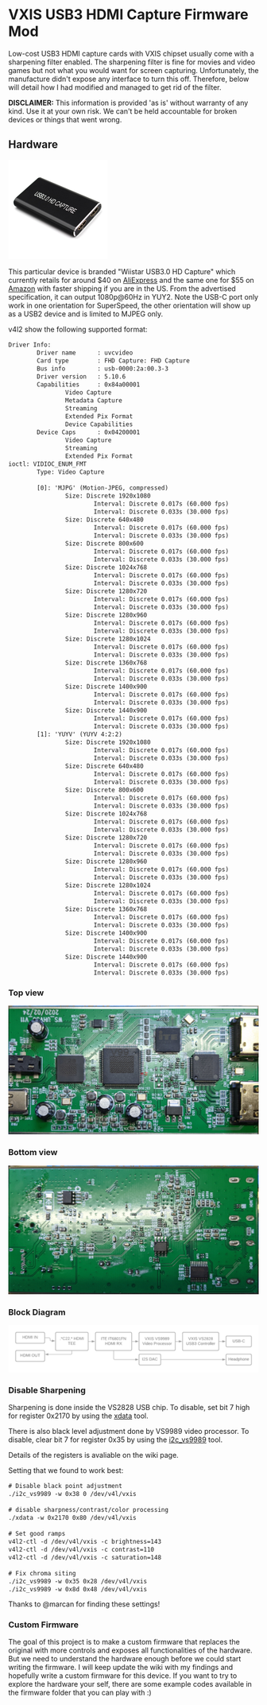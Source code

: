 # VXIS USB3 HDMI Capture Firmware Mod

Low-cost USB3 HDMI capture cards with VXIS chipset usually come with a sharpening filter enabled. The sharpening filter is fine for movies and video games but not what you would want for screen capturing. Unfortunately, the manufacture didn't expose any interface to turn this off. Therefore, below will detail how I had modified and managed to get rid of the filter.

**DISCLAIMER:** This information is provided 'as is' without warranty of any kind. Use it at your own risk. We can't be held accountable for broken devices or things that went wrong.

## Hardware

<img src="images/device.jpg" width="200">

This particular device is branded "Wiistar USB3.0 HD Capture" which currently retails for around $40 on [AliExpress](https://www.aliexpress.com/item/4001044872081.html) and the same one for $55 on [Amazon](https://www.amazon.com/gp/product/B083HWLHF5) with faster shipping if you are in the US. From the advertised specification, it can output 1080p@60Hz in YUY2. Note the USB-C port only work in one orientation for SuperSpeed, the other orientation will show up as a USB2 device and is limited to MJPEG only.

v4l2 show the following supported format:
```
Driver Info:
        Driver name      : uvcvideo
        Card type        : FHD Capture: FHD Capture
        Bus info         : usb-0000:2a:00.3-3
        Driver version   : 5.10.6
        Capabilities     : 0x84a00001
                Video Capture
                Metadata Capture
                Streaming
                Extended Pix Format
                Device Capabilities
        Device Caps      : 0x04200001
                Video Capture
                Streaming
                Extended Pix Format
ioctl: VIDIOC_ENUM_FMT
        Type: Video Capture

        [0]: 'MJPG' (Motion-JPEG, compressed)
                Size: Discrete 1920x1080
                        Interval: Discrete 0.017s (60.000 fps)
                        Interval: Discrete 0.033s (30.000 fps)
                Size: Discrete 640x480
                        Interval: Discrete 0.017s (60.000 fps)
                        Interval: Discrete 0.033s (30.000 fps)
                Size: Discrete 800x600
                        Interval: Discrete 0.017s (60.000 fps)
                        Interval: Discrete 0.033s (30.000 fps)
                Size: Discrete 1024x768
                        Interval: Discrete 0.017s (60.000 fps)
                        Interval: Discrete 0.033s (30.000 fps)
                Size: Discrete 1280x720
                        Interval: Discrete 0.017s (60.000 fps)
                        Interval: Discrete 0.033s (30.000 fps)
                Size: Discrete 1280x960
                        Interval: Discrete 0.017s (60.000 fps)
                        Interval: Discrete 0.033s (30.000 fps)
                Size: Discrete 1280x1024
                        Interval: Discrete 0.017s (60.000 fps)
                        Interval: Discrete 0.033s (30.000 fps)
                Size: Discrete 1360x768
                        Interval: Discrete 0.017s (60.000 fps)
                        Interval: Discrete 0.033s (30.000 fps)
                Size: Discrete 1400x900
                        Interval: Discrete 0.017s (60.000 fps)
                        Interval: Discrete 0.033s (30.000 fps)
                Size: Discrete 1440x900
                        Interval: Discrete 0.017s (60.000 fps)
                        Interval: Discrete 0.033s (30.000 fps)
        [1]: 'YUYV' (YUYV 4:2:2)
                Size: Discrete 1920x1080
                        Interval: Discrete 0.017s (60.000 fps)
                        Interval: Discrete 0.033s (30.000 fps)
                Size: Discrete 640x480
                        Interval: Discrete 0.017s (60.000 fps)
                        Interval: Discrete 0.033s (30.000 fps)
                Size: Discrete 800x600
                        Interval: Discrete 0.017s (60.000 fps)
                        Interval: Discrete 0.033s (30.000 fps)
                Size: Discrete 1024x768
                        Interval: Discrete 0.017s (60.000 fps)
                        Interval: Discrete 0.033s (30.000 fps)
                Size: Discrete 1280x720
                        Interval: Discrete 0.017s (60.000 fps)
                        Interval: Discrete 0.033s (30.000 fps)
                Size: Discrete 1280x960
                        Interval: Discrete 0.017s (60.000 fps)
                        Interval: Discrete 0.033s (30.000 fps)
                Size: Discrete 1280x1024
                        Interval: Discrete 0.017s (60.000 fps)
                        Interval: Discrete 0.033s (30.000 fps)
                Size: Discrete 1360x768
                        Interval: Discrete 0.017s (60.000 fps)
                        Interval: Discrete 0.033s (30.000 fps)
                Size: Discrete 1400x900
                        Interval: Discrete 0.017s (60.000 fps)
                        Interval: Discrete 0.033s (30.000 fps)
                Size: Discrete 1440x900
                        Interval: Discrete 0.017s (60.000 fps)
                        Interval: Discrete 0.033s (30.000 fps)
```
### Top view

<img src="images/top.jpg" width="600">

### Bottom view

<img src="images/bottom.jpg" width="600">

### Block Diagram

![block diagram picture](images/block_diagram.png)

### Disable Sharpening

Sharpening is done inside the VS2828 USB chip. To disable, set bit 7 high for register 0x2170 by using the [xdata](flasher/xdata.c) tool.

There is also black level adjustment done by VS9989 video processor. To disable, clear bit 7 for register 0x35 by using the [i2c_vs9989](flasher/i2c_vs9989.c) tool.

Details of the registers is avaliable on the wiki page.

Setting that we found to work best:
```
# Disable black point adjustment
./i2c_vs9989 -w 0x38 0 /dev/v4l/vxis

# disable sharpness/contrast/color processing
./xdata -w 0x2170 0x80 /dev/v4l/vxis

# Set good ramps
v4l2-ctl -d /dev/v4l/vxis -c brightness=143
v4l2-ctl -d /dev/v4l/vxis -c contrast=110
v4l2-ctl -d /dev/v4l/vxis -c saturation=148

# Fix chroma siting
./i2c_vs9989 -w 0x35 0x28 /dev/v4l/vxis
./i2c_vs9989 -w 0x8d 0x48 /dev/v4l/vxis
```
Thanks to @marcan for finding these settings!

### Custom Firmware

The goal of this project is to make a custom firmware that replaces the original with more controls and exposes all functionalities of the hardware. But we need to understand the hardware enough before we could start writing the firmware. I will keep update the wiki with my findings and hopefully write a custom firmware for this device. If you want to try to explore the hardware your self, there are some example codes available in the firmware folder that you can play with :)
